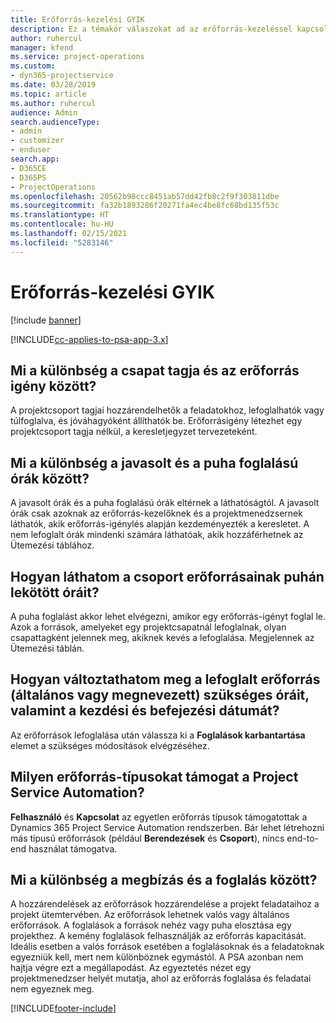 ```yaml
---
title: Erőforrás-kezelési GYIK
description: Ez a témakör válaszokat ad az erőforrás-kezeléssel kapcsolatos gyakran feltett kérdésekre.
author: ruhercul
manager: kfend
ms.service: project-operations
ms.custom:
- dyn365-projectservice
ms.date: 03/28/2019
ms.topic: article
ms.author: ruhercul
audience: Admin
search.audienceType:
- admin
- customizer
- enduser
search.app:
- D365CE
- D365PS
- ProjectOperations
ms.openlocfilehash: 20562b98ccc8451ab57dd42fb8c2f9f303811dbe
ms.sourcegitcommit: fa32b1893286f20271fa4ec4be8fc68bd135f53c
ms.translationtype: HT
ms.contentlocale: hu-HU
ms.lasthandoff: 02/15/2021
ms.locfileid: "5283146"
---
```

# <a name="resource-management-faq"></a>Erőforrás-kezelési GYIK

[!include [banner](../includes/psa-now-project-operations.md)]

[!INCLUDE[cc-applies-to-psa-app-3.x](../includes/cc-applies-to-psa-app-3x.md)]

## <a name="what-is-the-difference-between-a-team-member-and-a-resource-requirement"></a>Mi a különbség a csapat tagja és az erőforrás igény között?

A projektcsoport tagjai hozzárendelhetők a feladatokhoz, lefoglalhatók vagy túlfoglalva, és jóváhagyóként állíthatók be. Erőforrásigény létezhet egy projektcsoport tagja nélkül, a keresletjegyzet tervezeteként. 

## <a name="what-is-the-difference-between-proposed-and-soft-booked-hours"></a>Mi a különbség a javasolt és a puha foglalású órák között?

A javasolt órák és a puha foglalású órák eltérnek a láthatóságtól. A javasolt órák csak azoknak az erőforrás-kezelőknek és a projektmenedzsernek láthatók, akik erőforrás-igénylés alapján kezdeményezték a keresletet. A nem lefoglalt órák mindenki számára láthatóak, akik hozzáférhetnek az Ütemezési táblához.

## <a name="how-can-i-see-the-soft-booked-hours-for-resources-on-a-team"></a>Hogyan láthatom a csoport erőforrásainak puhán lekötött óráit?

A puha foglalást akkor lehet elvégezni, amikor egy erőforrás-igényt foglal le. Azok a források, amelyeket egy projektcsapatnál lefoglalnak, olyan csapattagként jelennek meg, akiknek kevés a lefoglalása. Megjelennek az Ütemezési táblán.

## <a name="how-do-i-change-the-required-hours-and-the-start-and-end-dates-for-a-resource-generic-or-named-that-i-booked"></a>Hogyan változtathatom meg a lefoglalt erőforrás (általános vagy megnevezett) szükséges óráit, valamint a kezdési és befejezési dátumát?

Az erőforrások lefoglalása után válassza ki a **Foglalások karbantartása** elemet a szükséges módosítások elvégzéséhez.

## <a name="what-resources-types-does-project-service-automation-support"></a>Milyen erőforrás-típusokat támogat a Project Service Automation?

**Felhasználó** és **Kapcsolat** az egyetlen erőforrás típusok támogatottak a Dynamics 365 Project Service Automation rendszerben. Bár lehet létrehozni más típusú erőforrások (például **Berendezések** és **Csoport**), nincs end-to-end használat támogatva.

## <a name="what-is-the-difference-between-an-assignment-and-a-booking"></a>Mi a különbség a megbízás és a foglalás között?

A hozzárendelések az erőforrások hozzárendelése a projekt feladataihoz a projekt ütemtervében. Az erőforrások lehetnek valós vagy általános erőforrások. A foglalások a források nehéz vagy puha elosztása egy projekthez. A kemény foglalások felhasználják az erőforrás kapacitását. Ideális esetben a valós források esetében a foglalásoknak és a feladatoknak egyezniük kell, mert nem különböznek egymástól. A PSA azonban nem hajtja végre ezt a megállapodást. Az egyeztetés nézet egy projektmenedzser helyét mutatja, ahol az erőforrás foglalása és feladatai nem egyeznek meg.


[!INCLUDE[footer-include](../includes/footer-banner.md)]